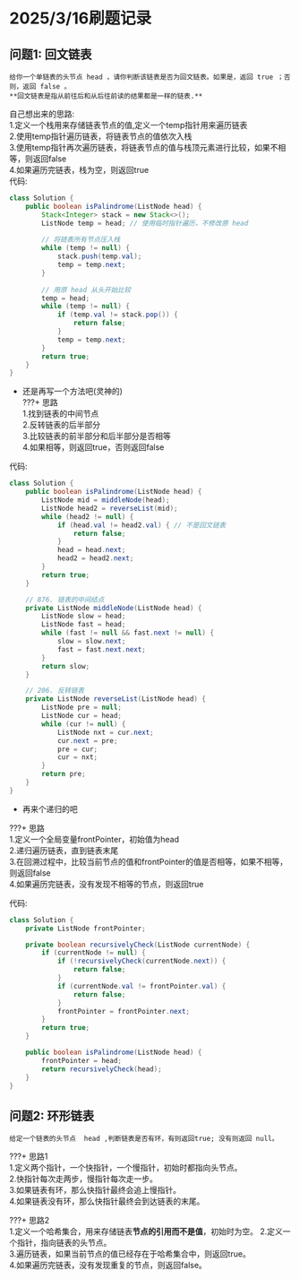 # 2025/3/16刷题记录
## 问题1: 回文链表 
    给你一个单链表的头节点 head ，请你判断该链表是否为回文链表。如果是，返回 true ；否则，返回 false 。   
    **回文链表是指从前往后和从后往前读的结果都是一样的链表.**  
自己想出来的思路:  
    1.定义一个栈用来存储链表节点的值,定义一个temp指针用来遍历链表  
    2.使用temp指针遍历链表，将链表节点的值依次入栈  
    3.使用temp指针再次遍历链表，将链表节点的值与栈顶元素进行比较，如果不相等，则返回false  
    4.如果遍历完链表，栈为空，则返回true  
代码:  
```java
class Solution {
    public boolean isPalindrome(ListNode head) {
        Stack<Integer> stack = new Stack<>();
        ListNode temp = head; // 使用临时指针遍历，不修改原 head
        
        // 将链表所有节点压入栈
        while (temp != null) {
            stack.push(temp.val);
            temp = temp.next;
        }
        
        // 用原 head 从头开始比较
        temp = head;
        while (temp != null) {
            if (temp.val != stack.pop()) {
                return false;
            }
            temp = temp.next;
        }
        return true;
    }
}
```
- 还是再写一个方法吧(灵神的)    
???+ 思路  
    1.找到链表的中间节点  
    2.反转链表的后半部分  
    3.比较链表的前半部分和后半部分是否相等  
    4.如果相等，则返回true，否则返回false  

代码:  
```java
class Solution {
    public boolean isPalindrome(ListNode head) {
        ListNode mid = middleNode(head);
        ListNode head2 = reverseList(mid);
        while (head2 != null) {
            if (head.val != head2.val) { // 不是回文链表
                return false;
            }
            head = head.next;
            head2 = head2.next;
        }
        return true;
    }

    // 876. 链表的中间结点
    private ListNode middleNode(ListNode head) {
        ListNode slow = head;
        ListNode fast = head;
        while (fast != null && fast.next != null) {
            slow = slow.next;
            fast = fast.next.next;
        }
        return slow;
    }

    // 206. 反转链表
    private ListNode reverseList(ListNode head) {
        ListNode pre = null;
        ListNode cur = head;
        while (cur != null) {
            ListNode nxt = cur.next;
            cur.next = pre;
            pre = cur;
            cur = nxt;
        }
        return pre;
    }
}
```
- 再来个递归的吧

???+ 思路  
    1.定义一个全局变量frontPointer，初始值为head  
    2.递归遍历链表，直到链表末尾  
    3.在回溯过程中，比较当前节点的值和frontPointer的值是否相等，如果不相等，则返回false  
    4.如果遍历完链表，没有发现不相等的节点，则返回true  

代码:
```java
class Solution {
    private ListNode frontPointer;

    private boolean recursivelyCheck(ListNode currentNode) {
        if (currentNode != null) {
            if (!recursivelyCheck(currentNode.next)) {
                return false;
            }
            if (currentNode.val != frontPointer.val) {
                return false;
            }
            frontPointer = frontPointer.next;
        }
        return true;
    }

    public boolean isPalindrome(ListNode head) {
        frontPointer = head;
        return recursivelyCheck(head);
    }
}
```

## 问题2: 环形链表
    给定一个链表的头节点  head ,判断链表是否有环，有则返回true; 没有则返回 null。    
???+ 思路1  
    1.定义两个指针，一个快指针，一个慢指针，初始时都指向头节点。  
    2.快指针每次走两步，慢指针每次走一步。  
    3.如果链表有环，那么快指针最终会追上慢指针。  
    4.如果链表没有环，那么快指针最终会到达链表的末尾。  

???+ 思路2  
    1.定义一个哈希集合，用来存储链表**节点的引用而不是值**，初始时为空。 
    2.定义一个指针，指向链表的头节点。  
    3.遍历链表，如果当前节点的值已经存在于哈希集合中，则返回true。  
    4.如果遍历完链表，没有发现重复的节点，则返回false。  
